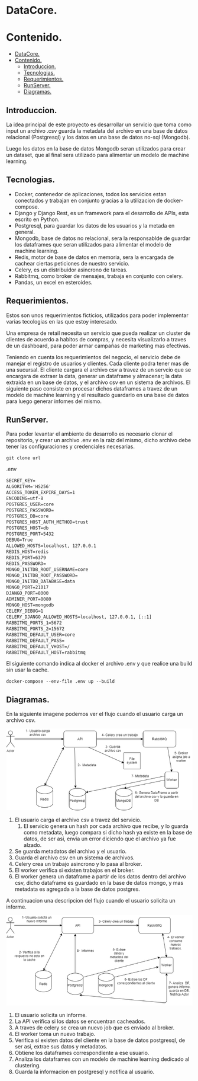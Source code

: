 # DataCore.

# Contenido.

- [DataCore.](#datacore)
- [Contenido.](#contenido)
  - [Introduccion.](#introduccion)
  - [Tecnologias.](#tecnologias)
  - [Requerimientos.](#requerimientos)
  - [RunServer.](#runserver)
  - [Diagramas.](#diagramas)

## Introduccion.

La idea principal de este proyecto es desarrollar un servicio que toma como input un archivo
.csv guarda la metadata del archivo en una base de datos relacional (Postgresql) y los datos 
en una base de datos no-sql (Mongodb).

Luego los datos en la base de datos Mongodb seran utilizados para crear un dataset, que al 
final sera utilizado para alimentar un modelo de machine learning.

## Tecnologias.
- Docker, contenedor de aplicaciones, todos los servicios estan conectados y trabajan en conjunto gracias a la utilizacion de docker-compose.
- Django y Django Rest, es un framework para el desarrollo de APIs, esta escrito en Python.
- Postgresql, para guardar los datos de los usuarios y la metada en general.
- Mongodb, base de datos no relacional, sera la responsablde de guardar los dataframes que seran utilizados para alimentar el modelo de machine learning.
- Redis, motor de base de datos en memoria, sera la encargada de cachear ciertas peticiones de nuestro servicio.
- Celery, es un distribuidor asincrono de tareas.
- Rabbitmq, como broker de mensajes, trabaja en conjunto con celery.
- Pandas, un excel en esteroides.

## Requerimientos.
Estos son unos requerimientos ficticios, utilizados para poder implementar varias tecologias en las que estoy interesado.

Una empresa de retail necesita un servicio que pueda realizar un cluster de clientes de acuerdo a habitos de compras, y necesita visualizarlo a traves de un dashboard, para poder armar campañas de marketing mas efectivas.

Teniendo en cuenta los requerimientos del negocio, el servicio debe de manejar el registro de usuarios y clientes. Cada cliente podra tener mas de una sucursal. 
El cliente cargara el archivo csv a travez de un servcio que se encargara de extraer la data, generar un dataframe y almacenar; la data extraida en un base de datos, y el archivo csv en un sistema de archivos.
El siguiente paso consiste en procesar dichos dataframes a travez de un modelo de machine learning y el resultado guardarlo en una base de datos para luego generar infomes del mismo.

## RunServer.

Para poder levantar el ambiente de desarrollo es necesario clonar el repositorio, y crear un archivo .env en la raiz del mismo, dicho archivo debe tener las configuraciones y credenciales necesarias.

```
git clone url
```
.env
```
SECRET_KEY=
ALGORITHM='HS256'
ACCESS_TOKEN_EXPIRE_DAYS=1
ENCODING=utf-8
POSTGRES_USER=core
POSTGRES_PASSWORD=
POSTGRES_DB=core
POSTGRES_HOST_AUTH_METHOD=trust
POSTGRES_HOST=db
POSTGRES_PORT=5432
DEBUG=True
ALLOWED_HOSTS=localhost, 127.0.0.1
REDIS_HOST=redis
REDIS_PORT=6379
REDIS_PASSWORD=
MONGO_INITDB_ROOT_USERNAME=core
MONGO_INITDB_ROOT_PASSWORD=
MONGO_INITDB_DATABASE=data
MONGO_PORT=21017
DJANGO_PORT=8000
ADMINER_PORT=8080
MONGO_HOST=mongodb
CELERY_DEBUG=1
CELERY_DJANGO_ALLOWED_HOSTS=localhost, 127.0.0.1, [::1]
RABBITMQ_PORTS_1=5672
RABBITMQ_PORTS_2=15672
RABBITMQ_DEFAULT_USER=core
RABBITMQ_DEFAULT_PASS=
RABBITMQ_DEFAULT_VHOST=/
RABBITMQ_DEFAULT_HOST=rabbitmq
```
El siguiente comando indica al docker el archivo .env y que realice una build sin usar la cache.
```
docker-compose --env-file .env up --build
```



## Diagramas.
En la siguiente imagene podemos ver el flujo cuando el usuario carga un archivo csv.

![Usuario carga archivo csv](diagram-images/user-save-csv.png)

  1. El usuario carga el archivo csv a travez del servicio.
     1. El servicio genera un hash por cada archivo que recibe, y lo guarda como metadata, luego compara si dicho hash ya existe en la base de datos, de ser asi, envia un error diciendo que el archivo ya fue alzado.
  2. Se guarda metadatos del archivo y el usuario.
  3. Guarda el archivo csv en un sistema de archivos.
  4. Celery crea un trabajo asincrono y lo pasa al broker.
  5. El worker verifica si existen trabajos en el broker.
  6. El worker genera un dataframe a partir de los datos dentro del archivo csv, dicho dataframe es guardado en la base de datos mongo, y mas metadata es agregada a la base de datos postgres.

A continuacion una descripcion del flujo cuando el usuario solicita un informe.

![Usuario solicita informe](diagram-images/user-request-new-report.png)

  1. El usuario solicita un informe.
  2. La API verifica si los datos se encuentran cacheados.
  3. A traves de celery se crea un nuevo job que es enviado al broker.
  4. El worker toma un nuevo trabajo.
  5. Verifica si existen datos del cliente en la base de datos postgresql, de ser asi, extrae sus datos y metadatos.
  6. Obtiene los dataframes correspondiente a ese usuario.
  7. Analiza los dataframes con un modelo de machine learning dedicado al clustering. 
  8. Guarda la informacion en postgresql y notifica al usuario.
